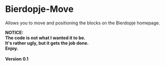 # Bierdopje-Move
Allows you to move and positioning the blocks on the Bierdopje homepage.


<strong>NOTICE:<strong><BR/>
The code is not what I wanted it to be.<BR/>
It's rather ugly, but it gets the job done.<BR/>
Enjoy.
<BR/><BR/>
Version 0.1
